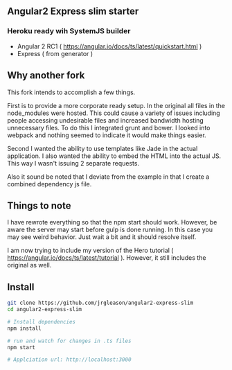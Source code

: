 ## Angular2 Express slim starter
### Heroku ready wih SystemJS builder

- Angular 2 RC1 ( https://angular.io/docs/ts/latest/quickstart.html )
- Express ( from generator )

## Why another fork
This fork intends to accomplish a few things.

First is to provide a more corporate ready setup. In the original all files in the node_modules were hosted. This could
cause a variety of issues including people accessing undesirable files and increased bandwidth hosting unnecessary
files. To do this I integrated grunt and bower. I looked into webpack and nothing seemed to indicate it would make
things easier.

Second I wanted the ability to use templates like Jade in the actual application. I also wanted the ability to embed
the HTML into the actual JS. This way I wasn't issuing 2 separate requests.

Also it sound be noted that I deviate from the example in that I create a combined dependency js file.

## Things to note

I have rewrote everything so that the npm start should work. However, be aware the server may start before gulp is done
running. In this case you may see weird behavior. Just wait a bit and it should resolve itself.

I am now trying to include my version of the Hero tutorial ( https://angular.io/docs/ts/latest/tutorial ). However, it
still includes the original as well.

## Install
```bash
git clone https://github.com/jrgleason/angular2-express-slim
cd angular2-express-slim

# Install dependencies
npm install

# run and watch for changes in .ts files
npm start

# Applciation url: http://localhost:3000
```